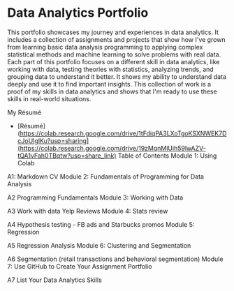 # Data Analytics Portfolio
This portfolio showcases my journey and experiences in data analytics. It includes a collection of assignments and projects that show how I've grown from learning basic data analysis programming to applying complex statistical methods and machine learning to solve problems with real data. Each part of this portfolio focuses on a different skill in data analytics, like working with data, testing theories with statistics, analyzing trends, and grouping data to understand it better. It shows my ability to understand data deeply and use it to find important insights. This collection of work is a proof of my skills in data analytics and shows that I'm ready to use these skills in real-world situations.

My Résumé
- [Résumé](https://colab.research.google.com/drive/1tFdiqPA3LXoTgoKSXNWEK7DcJoUIglKu?usp=sharing](https://colab.research.google.com/drive/19zMqnMlUih59lwAZV-tQA1vFah0TBqtw?usp=share_link)
Table of Contents
Module 1: Using Colab

A1: Markdown CV
Module 2: Fundamentals of Programming for Data Analysis

A2 Programming Fundamentals
Module 3: Working with Data

A3 Work with data Yelp Reviews
Module 4: Stats review

A4 Hypothesis testing - FB ads and Starbucks promos
Module 5: Regression

A5 Regression Analysis
Module 6: Clustering and Segmentation

A6 Segmentation (retail transactions and behavioral segmentation)
Module 7: Use GitHub to Create Your Assignment Portfolio

A7 List Your Data Analytics Skills

